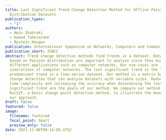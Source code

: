 ```yaml
---
title: Last Significant Trend Change Detection Method for Offline Poisson
  Distribution Datasets
publication_types:
  - "1"
authors:
  - Amin Shahraki
  - Hamed Tahezardeh
  - Øystein Haugen
publication: International Symposium on Networks, Computers and Communications
publication_short: ISNCC
abstract: Trend change detection methods find trends in a dataset. Datasets
  based on Poisson distribution are important to analyze since they mimic many
  different applications such as computer networks. Our use-cases are
  simulations of computer networks. The last significant trend is the last
  predominant trend in a time-series dataset. Our method is a matrix based trend
  change detection that can analyze datasets with variable sizes. Reducing the
  time complexity and increasing the accuracy when determining the last
  significant trend are the goals of our method. We compare our method with
  RuLSIF, a basic change point detection method, to illustrate the benefits of
  our approach.
draft: false
featured: false
image:
  filename: featured
  focal_point: Smart
  preview_only: false
date: 2021-11-06T09:14:05.475Z
---
```

